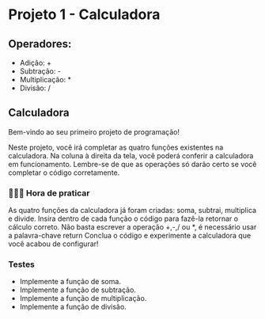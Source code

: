 # Projeto 1 - Calculadora

## Operadores:
- Adição: +
- Subtração: -
- Multiplicação: *
- Divisão: /

## Calculadora 

Bem-vindo ao seu primeiro projeto de programação!

Neste projeto, você irá completar as quatro funções existentes na calculadora. Na coluna à direita da tela, você poderá conferir a calculadora em funcionamento. Lembre-se de que as operações só darão certo se você completar o código corretamente.

### 👨🏻‍💻 Hora de praticar

As quatro funções da calculadora já foram criadas: soma, subtrai, multiplica e divide.
Insira dentro de cada função o código para fazê-la retornar o cálculo correto.
Não basta escrever a operação +,-,/ ou *, é necessário usar a palavra-chave return
Conclua o código e experimente a calculadora que você acabou de configurar!

### Testes
- Implemente a função de soma.
- Implemente a função de subtração.
- Implemente a função de multiplicação.
- Implemente a função de divisão.